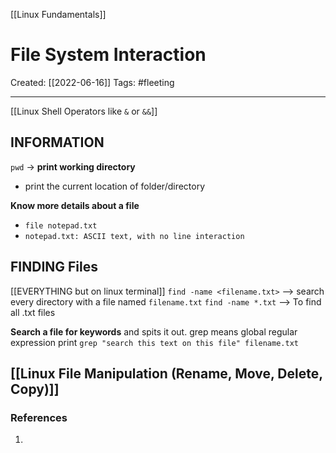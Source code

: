 [[Linux Fundamentals]]

# File System Interaction
Created:  [[2022-06-16]]
Tags: #fleeting 

---
[[Linux Shell Operators like `&` or `&&`]]


## INFORMATION
`pwd` -> **print working directory**
- print the current location of folder/directory

**Know more details about a file**
- `file notepad.txt`
- `notepad.txt: ASCII text, with no line interaction` 



## FINDING Files
[[EVERYTHING but on linux terminal]]
`find -name <filename.txt>` --> search every directory with a file named `filename.txt`
`find -name *.txt` --> To find all .txt files

**Search a file for keywords** and spits it out.
grep means global regular expression print
`grep "search this text on this file" filename.txt`





## [[Linux File Manipulation (Rename, Move, Delete, Copy)]]






















### References
1. 
